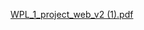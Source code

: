 [WPL_1_project_web_v2 (1).pdf](https://github.com/user-attachments/files/18216564/WPL_1_project_web_v2.1.pdf)
